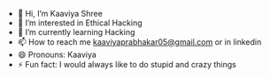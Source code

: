 - 👋 Hi, I’m Kaaviya Shree
- 👀 I’m interested in Ethical Hacking
- 🌱 I’m currently learning Hacking
- 📫 How to reach me kaaviyaprabhakar05@gmail.com or in linkedin
- 😄 Pronouns: Kaaviya
- ⚡ Fun fact: I would always like to do stupid and crazy things

<!---
Kaaviya05/Kaaviya05 is a ✨ special ✨ repository because its `README.md` (this file) appears on your GitHub profile.
You can click the Preview link to take a look at your changes.
--->
